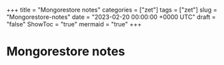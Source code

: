 +++
title = "Mongorestore notes"
categories = ["zet"]
tags = ["zet"]
slug = "Mongorestore-notes"
date = "2023-02-20 00:00:00 +0000 UTC"
draft = "false"
ShowToc = "true"
mermaid = "true"
+++

# Mongorestore notes


